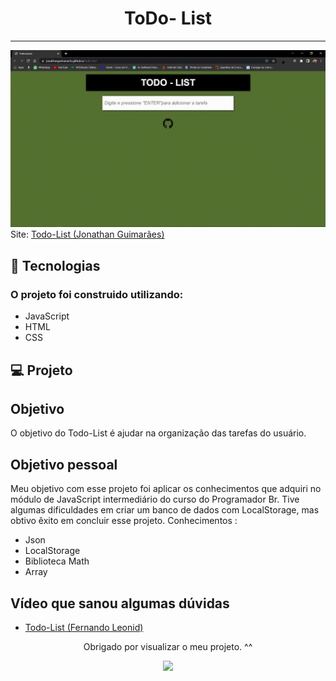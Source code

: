 <h1 align ="center"> ToDo- List</h1>
<hr> 

<img src="https://github.com/JonathanGuimarae3s/todo-list/blob/main/github/gif.gif">
Site: <a href="https://jonathanguimarae3s.github.io/todo-list/">Todo-List (Jonathan Guimarães)</a>


## 🚀 Tecnologias

### O projeto foi construido utilizando:
- JavaScript
- HTML
- CSS


## 💻 Projeto
<h2>Objetivo</h2>
O objetivo do Todo-List é ajudar na organização das tarefas do usuário.
<h2>Objetivo pessoal</h2>
Meu objetivo com esse projeto foi aplicar os conhecimentos que adquiri no módulo de JavaScript  intermediário do curso do Programador Br. Tive algumas dificuldades em  criar um banco de dados com LocalStorage, mas obtivo êxito em concluir esse projeto.
Conhecimentos :

- Json
- LocalStorage
- Biblioteca Math
- Array

<h2>Vídeo que sanou algumas dúvidas</h2>

- <a href="https://www.youtube.com/watch?app=desktop&v=oGEYs52ZuHY">Todo-List (Fernando Leonid)</a>

<div align = 'center'>
  <p>Obrigado por visualizar o meu projeto. ^^</p>
<img src="https://c.tenor.com/EJ1C6RDW3YoAAAAM/kakashi-bye-bye-anime.gif">
</div>
